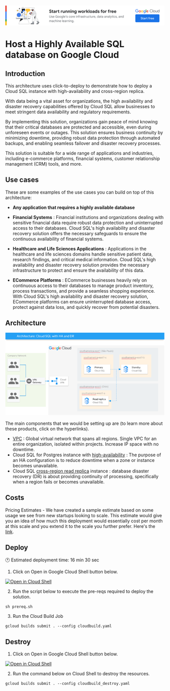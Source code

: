 [![banner](../banner.png)](https://cloud.google.com/?utm_source=github&utm_medium=referral&utm_campaign=GCP&utm_content=packages_repository_banner)


# Host a Highly Available SQL database on Google Cloud

## Introduction

This architecture uses click-to-deploy to demonstrate how to deploy a Cloud SQL instance with high-availability and cross-region replica.

With data being a vital asset for organizations, the high availability and disaster recovery capabilities offered by Cloud SQL allow businesses to meet stringent data availability and regulatory requirements.

By implementing this solution, organizations gain peace of mind knowing that their critical databases are protected and accessible, even during unforeseen events or outages. This solution ensures business continuity by minimizing downtime, providing robust data protection through automated backups, and enabling seamless failover and disaster recovery processes.

This solution is suitable for a wide range of applications and industries, including e-commerce platforms, financial systems, customer relationship management (CRM) tools, and more.

## Use cases

These are some examples of the use cases you can build on top of this architecture:

* __Any application that requires a highly available database__
* __Financial Systems__ : Financial institutions and organizations dealing with sensitive financial data require robust data protection and uninterrupted access to their databases. Cloud SQL's high availability and disaster recovery solution offers the necessary safeguards to ensure the continuous availability of financial systems.

* __Healthcare and Life Sciences Applications__ : Applications in the healthcare and life sciences domains handle sensitive patient data, research findings, and critical medical information. Cloud SQL's high availability and disaster recovery solution provides the necessary infrastructure to protect and ensure the availability of this data.

* __ECommerce Platforms__ : ECommerce businesses heavily rely on continuous access to their databases to manage product inventory, process transactions, and provide a seamless shopping experience. With Cloud SQL's high availability and disaster recovery solution, ECommerce platforms can ensure uninterrupted database access, protect against data loss, and quickly recover from potential disasters.


## Architecture

<p align="center"><img src="architecture.png"></p>

The main components that we would be setting up are (to learn more about these products, click on the hyperlinks).

* [VPC](https://cloud.google.com/vpc) : Global virtual network that spans all regions. Single VPC for an entire organization, isolated within projects. Increase IP space with no downtime.
* Cloud SQL for Postgres instance with [high-availability](https://cloud.google.com/sql/docs/postgres/high-availability) : The purpose of an HA configuration is to reduce downtime when a zone or instance becomes unavailable. 
* Cloud SQL [cross-region read replica](https://cloud.google.com/sql/docs/postgres/intro-to-cloud-sql-disaster-recovery) instance : database disaster recovery (DR) is about providing continuity of processing, specifically when a region fails or becomes unavailable.


## Costs

Pricing Estimates - We have created a sample estimate based on some usage we see from new startups looking to scale. This estimate would give you an idea of how much this deployment would essentially cost per month at this scale and you extend it to the scale you further prefer. Here's the [link](https://cloud.google.com/products/calculator/#id=35b50e4b-8292-43b7-b909-d29213b80fea).

## Deploy

:clock1: Estimated deployment time: 16 min 30 sec

1. Click on Open in Google Cloud Shell button below.
<a href="https://ssh.cloud.google.com/cloudshell/editor?cloudshell_git_repo=https://github.com/GoogleCloudPlatform/click-to-deploy-solutions&cloudshell_workspace=cloudsql-ha-dr&cloudshell_open_in_editor=terraform/terraform.tfvars" target="_new">
    <img alt="Open in Cloud Shell" src="https://gstatic.com/cloudssh/images/open-btn.svg">
</a>

2. Run the script below to execute the pre-reqs required to deploy the solution.
```
sh prereq.sh
```

3. Run the Cloud Build Job
```
gcloud builds submit . --config cloudbuild.yaml
```


## Destroy

1. Click on Open in Google Cloud Shell button below.
<a href="https://ssh.cloud.google.com/cloudshell/editor?cloudshell_git_repo=https://github.com/GoogleCloudPlatform/click-to-deploy-solutions&cloudshell_workspace=cloudsql-ha-dr" target="_new">
    <img alt="Open in Cloud Shell" src="https://gstatic.com/cloudssh/images/open-btn.svg">
</a>

2. Run the command below on Cloud Shell to destroy the resources.
```
gcloud builds submit . --config cloudbuild_destroy.yaml
```
